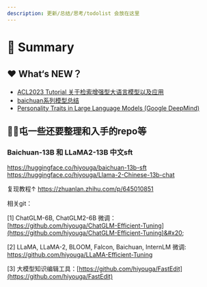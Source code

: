 ```yaml
---
description: 更新/总结/思考/todolist 会放在这里
---
```


# 🥳 Summary

## ❤️ What‘s NEW？

* [ACL2023 Tutorial 关于检索增强型大语言模型以及应用](Tutorial\&Workshop/acl2023-retrieval-lm.md)
* [baichuan系列模型总结](tototolearn/openllm/bai-chuan-da-mo-xing.md)
* [Personality Traits in Large Language Models (Google DeepMind)](tototolearn/personality-traits-and-bias-in-llm/personality-traits-in-large-language-models.md)

## 👂🏻屯一些还要整理和入手的repo等

### Baichuan-13B 和 LLaMA2-13B 中文sft

https://huggingface.co/hiyouga/baichuan-13b-sft https://huggingface.co/hiyouga/Llama-2-Chinese-13b-chat

复现教程↑ https://zhuanlan.zhihu.com/p/645010851

相关git：

\[1] ChatGLM-6B, ChatGLM2-6B 微调：[https://github.com/hiyouga/ChatGLM-Efficient-Tuning](https://github.com/hiyouga/ChatGLM-Efficient-Tuning)&#x20;

\[2] LLaMA, LLaMA-2, BLOOM, Falcon, Baichuan, InternLM 微调: [https://github.com/hiyouga/LLaMA-Efficient-Tuning ](https://github.com/hiyouga/LLaMA-Efficient-Tuning)

\[3] 大模型知识编辑工具：[https://github.com/hiyouga/FastEdit](https://github.com/hiyouga/FastEdit)
